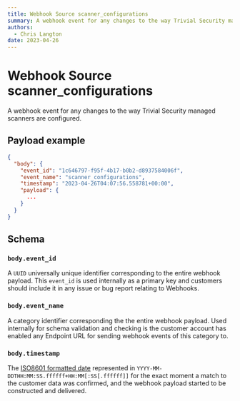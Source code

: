 ```yaml
---
title: Webhook Source scanner_configurations
summary: A webhook event for any changes to the way Trivial Security managed scanners are configured.
authors:
  - Chris Langton
date: 2023-04-26
---
```


# Webhook Source scanner_configurations

A webhook event for any changes to the way Trivial Security managed scanners are configured.

## Payload example

```json
{
  "body": {
    "event_id": "1c646797-f95f-4b17-b0b2-d8937584006f",
    "event_name": "scanner_configurations",
    "timestamp": "2023-04-26T04:07:56.558781+00:00",
    "payload": {
      ...
    }
  }
}
```

## Schema

### `body.event_id`

A `UUID` universally unique identifier corresponding to the entire webhook payload. This `event_id` is used internally as a primary key and customers should include it in any issue or bug report relating to Webhooks.

### `body.event_name`

A category identifier corresponding the the entire webhook payload. Used internally for schema validation and checking is the customer account has enabled any Endpoint URL for sending webhook events of this category to.

### `body.timestamp`

The [ISO8601 formatted date](https://docs.python.org/3/library/datetime.html#datetime.datetime.isoformat) represented in `YYYY-MM-DDTHH:MM:SS.ffffff+HH:MM[:SS[.ffffff]]` for the exact moment a match to the customer data was confirmed, and the webhook payload started to be constructed and delivered.
